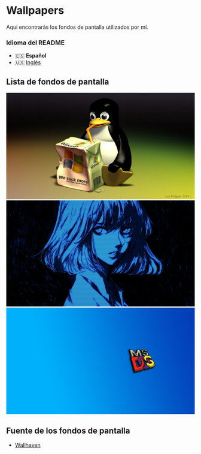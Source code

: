 # Wallpapers
Aquí encontrarás los fondos de pantalla utilizados por mí.

### Idioma del README
- 🇪🇸 **Español**
- 🇺🇸 [Inglés](./README-en.md)

## Lista de fondos de pantalla
![Fondo de pantalla 1](./wallpapers/1.png)
![Fondo de pantalla 2](./wallpapers/2.png)
![Fondo de pantalla 3](./wallpapers/3.png)

## Fuente de los fondos de pantalla
* [Wallhaven](https://wallhaven.cc)
